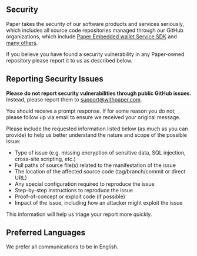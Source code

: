 ## Security
Paper takes the security of our software products and services seriously, which includes all source code repositories managed through our GitHub organizations, which include [Paper Embedded wallet Service SDK](https://github.com/paperxyz/embedded-wallet-service-sdk) and [many others](https://github.com/paperxyz).

If you believe you have found a security vulnerability in any Paper-owned repository please report it to us as described below.

## Reporting Security Issues
**Please do not report security vulnerabilities through public GitHub issues.** Instead, please report them to [support@withpaper.com](support@withpaper.com).

You should receive a prompt response. If for some reason you do not, please follow up via email to ensure we received your original message.

Please include the requested information listed below (as much as you can provide) to help us better understand the nature and scope of the possible issue:

  * Type of issue (e.g. missing encryption of sensitive data, SQL injection, cross-site scripting, etc.)
  * Full paths of source file(s) related to the manifestation of the issue
  * The location of the affected source code (tag/branch/commit or direct URL)
  * Any special configuration required to reproduce the issue
  * Step-by-step instructions to reproduce the issue
  * Proof-of-concept or exploit code (if possible)
  * Impact of the issue, including how an attacker might exploit the issue

This information will help us triage your report more quickly.
 
## Preferred Languages
We prefer all communications to be in English.
